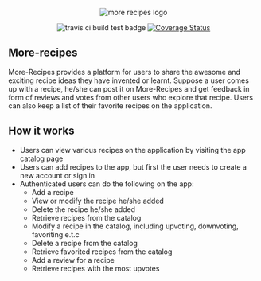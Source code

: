 <p align="center">
    <img src="https://fuchodeveloper.github.io/assets/images/logo.png" alt='more recipes logo'/>
</p>

<p align="center">
    <img src="https://travis-ci.org/fuchodeveloper/more-recipes.svg?branch=master" alt="travis ci build test badge" />
    <a href='https://coveralls.io/github/fuchodeveloper/more-recipes?branch=master'><img src='https://coveralls.io/repos/github/fuchodeveloper/more-recipes/badge.svg?branch=master' alt='Coverage Status' /></a>
</p>

## More-recipes
More-Recipes provides a platform for users to share the awesome and exciting  recipe ideas they have invented or learnt.  Suppose a user comes up with a recipe,  he/she can post it on More-Recipes and  get feedback in form of reviews and votes from other users who explore that recipe. Users can also keep a list of their favorite recipes on the application.

## How it works
* Users can view various recipes on the application by visiting the app catalog page
* Users can add recipes to the app, but first the user needs to create a new account or sign in
* Authenticated users can do the following on the app:
    * Add a recipe
    * View or modify the recipe he/she added
    * Delete the recipe he/she added
    * Retrieve recipes from the catalog
    * Modify a recipe in the catalog, including upvoting, downvoting, favoriting e.t.c
    * Delete a recipe from the catalog
    * Retrieve favorited recipes from the catalog
    * Add a review for a recipe
    * Retrieve recipes with the most upvotes

